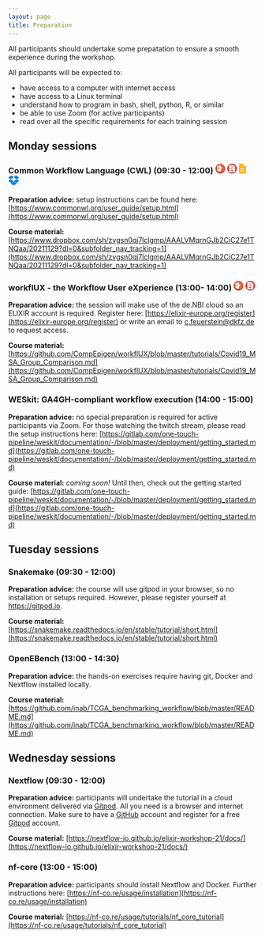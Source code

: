 ```yaml
---
layout: page
title: Preparation
---
```


All participants should undertake some prepatation to ensure a smooth experience during the workshop.

All participants will be expected to:
 - have access to a computer with internet access
 - have access to a Linux terminal
 - understand how to program in bash, shell, python, R, or similar
 - be able to use Zoom (for active participants)
 - read over all the specific requirements for each training session

## Monday sessions

### Common Workflow Language (CWL) (09:30 - 12:00) <a href="https://elixir-workflow-workshop.github.io/2021/slide_decks/ELIXIR_WorkWork2021_CWL.pptx" download><img src="images/PPT_icon.png" alt="drawing" width="20"/></a> <a href="https://elixir-workflow-workshop.github.io/2021/slide_decks/ELIXIR_WorkWork2021_CWL.pdf" download><img src="images/PDF_icon.png" alt="drawing" width="20"/></a> <a href="https://docs.google.com/presentation/d/1fz5R-j107pQ3c7U6-_eom-N_V3m4gK3N85sRGdG-Iys/" download><img src="images/google_slides_icon.png" alt="drawing" height="20"/></a> <a href="https://www.dropbox.com/sh/zvgsn0qj7lclgmp/AACJ7_ceXq0hK2u9OrOkceXfa?dl=0" download><img src="images/dropbox_icon.png" alt="drawing" height="20"/></a>

**Preparation advice:** setup instructions can be found here: [https://www.commonwl.org/user_guide/setup.html](https://www.commonwl.org/user_guide/setup.html)

**Course material:** [https://www.dropbox.com/sh/zvgsn0qj7lclgmp/AAALVMqrnGJb2CiC27e1TNQaa/20211129?dl=0&subfolder_nav_tracking=1](https://www.dropbox.com/sh/zvgsn0qj7lclgmp/AAALVMqrnGJb2CiC27e1TNQaa/20211129?dl=0&subfolder_nav_tracking=1)

### workflUX - the Workflow User eXperience (13:00- 14:00) <a href="https://elixir-workflow-workshop.github.io/2021/slide_decks/ELIXIR_WorkWork2021_WorkflUX_final.pptx" download><img src="images/PPT_icon.png" alt="drawing" width="20"/></a> <a href="https://elixir-workflow-workshop.github.io/2021/slide_decks/ELIXIR_WorkWork2021_WorkflUX_final.pdf" download><img src="images/PDF_icon.png" alt="drawing" width="20"/></a>

**Preparation advice:** the session will make use of the de.NBI cloud so an ELIXIR account is required. Register here: [https://elixir-europe.org/register](https://elixir-europe.org/register) or write an email to c.feuerstein@dkfz.de to request access.

**Course material:** [https://github.com/CompEpigen/workflUX/blob/master/tutorials/Covid19_MSA_Group_Comparison.md](https://github.com/CompEpigen/workflUX/blob/master/tutorials/Covid19_MSA_Group_Comparison.md)

### WESkit: GA4GH-compliant workflow execution (14:00 - 15:00)

**Preparation advice:** no special preparation is required for active participants via Zoom. For those watching the twitch stream, please read the setup instructions here: [https://gitlab.com/one-touch-pipeline/weskit/documentation/-/blob/master/deployment/getting_started.md](https://gitlab.com/one-touch-pipeline/weskit/documentation/-/blob/master/deployment/getting_started.md)

**Course material:** *coming soon!* Until then, check out the getting started guide: [https://gitlab.com/one-touch-pipeline/weskit/documentation/-/blob/master/deployment/getting_started.md](https://gitlab.com/one-touch-pipeline/weskit/documentation/-/blob/master/deployment/getting_started.md)

## Tuesday sessions

### Snakemake (09:30 - 12:00)

**Preparation advice:** the course will use gitpod in your browser, so no installation or setups required. However, please register yourself at https://gitpod.io.

**Course material:** [https://snakemake.readthedocs.io/en/stable/tutorial/short.html](https://snakemake.readthedocs.io/en/stable/tutorial/short.html)

### OpenEBench (13:00 - 14:30)

**Preparation advice:** the hands-on exercises require having git, Docker and Nextflow installed locally.

**Course material:** [https://github.com/inab/TCGA_benchmarking_workflow/blob/master/README.md](https://github.com/inab/TCGA_benchmarking_workflow/blob/master/README.md)

## Wednesday sessions

### Nextflow (09:30 - 12:00)

**Preparation advice:** participants will undertake the tutorial in a cloud environment delivered via [Gitpod](https://www.gitpod.io/). All you need is a browser and internet connection. Make sure to have a [GitHub](https://github.com/) account and register for a free [Gitpod](https://www.gitpod.io/) account. 

**Course material:** [https://nextflow-io.github.io/elixir-workshop-21/docs/](https://nextflow-io.github.io/elixir-workshop-21/docs/)

### nf-core (13:00 - 15:00)

**Preparation advice:** participants should install Nextflow and Docker. Further instructions here: [https://nf-co.re/usage/installation](https://nf-co.re/usage/installation)

**Course material:** [https://nf-co.re/usage/tutorials/nf_core_tutorial](https://nf-co.re/usage/tutorials/nf_core_tutorial)
